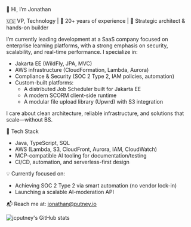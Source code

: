 👋 Hi, I’m Jonathan

🇺🇸 VP, Technology | 🎯 20+ years of experience | 🧠 Strategic architect & hands-on builder

I’m currently leading development at a SaaS company focused on enterprise learning platforms, with a strong emphasis on security, scalability, and real-time performance. I specialize in:
- Jakarta EE (WildFly, JPA, MVC)
- AWS infrastructure (CloudFormation, Lambda, Aurora)
- Compliance & Security (SOC 2 Type 2, IAM policies, automation)
- Custom-built platforms:
  - A distributed Job Scheduler built for Jakarta EE
  - A modern SCORM client-side runtime
  - A modular file upload library (Upwrd) with S3 integration

I care about clean architecture, reliable infrastructure, and solutions that scale—without BS.

🧰 Tech Stack
- Java, TypeScript, SQL
- AWS (Lambda, S3, CloudFront, Aurora, IAM, CloudWatch)
- MCP-compatible AI tooling for documentation/testing
- CI/CD, automation, and serverless-first design

💡 Currently focused on:
- Achieving SOC 2 Type 2 via smart automation (no vendor lock-in)
- Launching a scalable AI-moderation API

📬 Reach me at: jonathan@putney.io


![jcputney's GitHub stats](https://github-readme-stats.vercel.app/api?username=jcputney&show_icons=true&theme=dracula)
